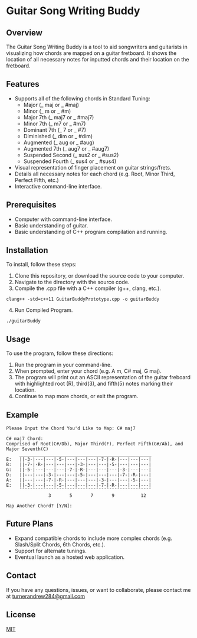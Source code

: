 # Guitar Song Writing Buddy

## Overview
The Guitar Song Writing Buddy is a tool to aid songwriters and guitarists in visualizing how chords are mapped on a guitar fretboard. It shows the location of all necessary notes for inputted chords and their location on the fretboard.

## Features
- Supports all of the following chords in Standard Tuning:
   * Major (_ maj or _ #maj)
   * Minor (_ m or _ #m)
   * Major 7th (_ maj7 or _ #maj7)
   * Minor 7th (_ m7 or _ #m7)
   * Dominant 7th (_ 7 or _ #7)
   * Diminished (_ dim or _ #dim)
   * Augmented (_ aug or _ #aug)
   * Augmented 7th (_ aug7 or _ #aug7)
   * Suspended Second (_ sus2 or _ #sus2)
   * Suspended Fourth (_ sus4 or _ #sus4)
- Visual representation of finger placement on guitar strings/frets.
- Details all necessary notes for each chord (e.g. Root, Minor Third, Perfect Fifth, etc.)
- Interactive command-line interface.

## Prerequisites
- Computer with command-line interface.
- Basic understanding of guitar.
- Basic understanding of C++ program compilation and running.

## Installation
To install, follow these steps:

1. Clone this repository, or download the source code to your computer.
2. Navigate to the directory with the source code.
3. Compile the .cpp file with a C++ compiler (g++, clang, etc.).
```
clang++ -std=c++11 GuitarBuddyPrototype.cpp -o guitarBuddy
```
4. Run Compiled Program.
```
./guitarBuddy
```
   
## Usage
To use the program, follow these directions:

1. Run the program in your command-line.
2. When prompted, enter your chord (e.g. A m, C# maj, G maj).
3. The program will print out an ASCII representation of the guitar freboard with highlighted root (R), third(3), and fifth(5) notes marking their location.
4. Continue to map more chords, or exit the program.

## Example
```
Please Input the Chord You'd Like to Map: C# maj7

C# maj7 Chord: 
Comprised of Root(C#/Db), Major Third(F), Perfect Fifth(G#/Ab), and Major Seventh(C)
     __________________________________________________
E:   ||-3-|---|---|-5-|---|---|---|-7-|-R-|---|---|---|
B:   ||-7-|-R-|---|---|---|-3-|---|---|-5-|---|---|---|
G:   ||-5-|---|---|---|-7-|-R-|---|---|---|-3-|---|---|
D:   ||---|---|-3-|---|---|-5-|---|---|---|-7-|-R-|---|
A:   ||---|---|-7-|-R-|---|---|---|-3-|---|---|-5-|---|
E:   ||-3-|---|---|-5-|---|---|---|-7-|-R-|---|---|---|
     ¯¯¯¯¯¯¯¯¯¯¯¯¯¯¯¯¯¯¯¯¯¯¯¯¯¯¯¯¯¯¯¯¯¯¯¯¯¯¯¯¯¯¯¯¯¯¯¯¯¯
                3       5       7       9          12

Map Another Chord? [Y/N]: 
```

## Future Plans
- Expand compatible chords to include more complex chords (e.g. Slash/Split Chords, 6th Chords, etc.).
- Support for alternate tunings.
- Eventual launch as a hosted web application.

## Contact
If you have any questions, issues, or want to collaborate, please contact me at turnerandrew284@gmail.com

## License

[MIT](https://choosealicense.com/licenses/mit/)
